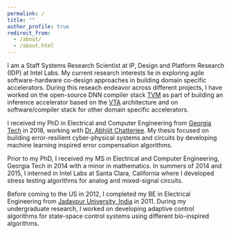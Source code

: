 ```yaml
---
permalink: /
title: ""
author_profile: true
redirect_from: 
  - /about/
  - /about.html
---
```


I am a Staff Systems Research Scientist at IP, Design and Platform Research (IDP) at Intel Labs. My current research interests lie in exploring agile software-hardware co-design approaches in building domain specific accelerators. During this reseach endeavor across different projects, I have worked on the open-source DNN compiler stack [TVM](https://tvm.apache.org/) as part of building an inference accelerator based on the [VTA](https://tvm.apache.org/vta) architecture and on software/compiler stack for other domain specific accelerators.

I received my PhD in Electrical and Computer Engineering from [Georgia Tech](https://www.gatech.edu/) in 2018, working with [Dr. Abhijit Chatterjee](https://research.gatech.edu/abhijit-chatterjee). My thesis focused on building error-resilient cyber-physical systems and circuits by developing machine learning inspired error compensation algorithms. 

Prior to my PhD, I received my MS in Electrical and Computer Engineering, Georgia Tech in 2014 with a minor in mathematics. In summers of 2014 and 2015, I interned in Intel Labs at Santa Clara, California where I developed stress testing algorithms for analog and mixed-signal circuits.

Before coming to the US in 2012, I completed my BE in Electrical Engineering from [Jadavpur University, India](https://jadavpuruniversity.in/) in 2011. During my undergraduate research, I worked on developing adaptive control algorithms for state-space control systems using different bio-inspired algorithms.
